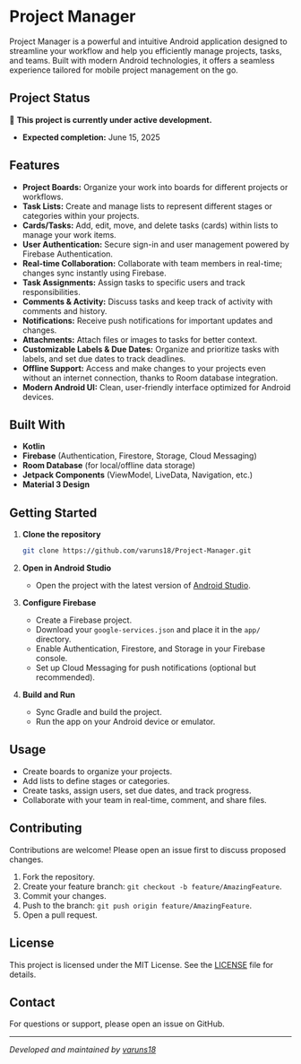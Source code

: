 # Project Manager

Project Manager is a powerful and intuitive Android application designed to streamline your workflow and help you efficiently manage projects, tasks, and teams. Built with modern Android technologies, it offers a seamless experience tailored for mobile project management on the go.

## Project Status

🚧 **This project is currently under active development.**
- **Expected completion:** June 15, 2025

## Features

- **Project Boards:** Organize your work into boards for different projects or workflows.
- **Task Lists:** Create and manage lists to represent different stages or categories within your projects.
- **Cards/Tasks:** Add, edit, move, and delete tasks (cards) within lists to manage your work items.
- **User Authentication:** Secure sign-in and user management powered by Firebase Authentication.
- **Real-time Collaboration:** Collaborate with team members in real-time; changes sync instantly using Firebase.
- **Task Assignments:** Assign tasks to specific users and track responsibilities.
- **Comments & Activity:** Discuss tasks and keep track of activity with comments and history.
- **Notifications:** Receive push notifications for important updates and changes.
- **Attachments:** Attach files or images to tasks for better context.
- **Customizable Labels & Due Dates:** Organize and prioritize tasks with labels, and set due dates to track deadlines.
- **Offline Support:** Access and make changes to your projects even without an internet connection, thanks to Room database integration.
- **Modern Android UI:** Clean, user-friendly interface optimized for Android devices.

## Built With

- **Kotlin**
- **Firebase** (Authentication, Firestore, Storage, Cloud Messaging)
- **Room Database** (for local/offline data storage)
- **Jetpack Components** (ViewModel, LiveData, Navigation, etc.)
- **Material 3 Design**

## Getting Started

1. **Clone the repository**
   ```bash
   git clone https://github.com/varuns18/Project-Manager.git
   ```

2. **Open in Android Studio**
   - Open the project with the latest version of [Android Studio](https://developer.android.com/studio).

3. **Configure Firebase**
   - Create a Firebase project.
   - Download your `google-services.json` and place it in the `app/` directory.
   - Enable Authentication, Firestore, and Storage in your Firebase console.
   - Set up Cloud Messaging for push notifications (optional but recommended).

4. **Build and Run**
   - Sync Gradle and build the project.
   - Run the app on your Android device or emulator.

## Usage

- Create boards to organize your projects.
- Add lists to define stages or categories.
- Create tasks, assign users, set due dates, and track progress.
- Collaborate with your team in real-time, comment, and share files.

## Contributing

Contributions are welcome! Please open an issue first to discuss proposed changes.

1. Fork the repository.
2. Create your feature branch: `git checkout -b feature/AmazingFeature`.
3. Commit your changes.
4. Push to the branch: `git push origin feature/AmazingFeature`.
5. Open a pull request.

## License

This project is licensed under the MIT License. See the [LICENSE](LICENSE) file for details.

## Contact

For questions or support, please open an issue on GitHub.

---

_Developed and maintained by [varuns18](https://github.com/varuns18)_
